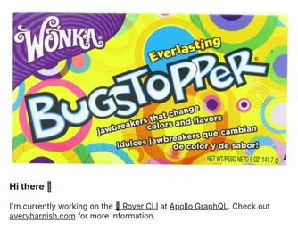 ![A photoshopped box of Everlasting Gobstoppers that says EverlastingBugstopper instead](./everlastingbugstopper.png)

### Hi there 👋

I'm currently working on the [🤖 Rover CLI](https://github.com/apollographql/rover) at [Apollo GraphQL](https://apollographql.com). Check out [averyharnish.com](https://averyharnish.com) for more information.
